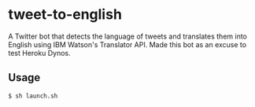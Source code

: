 # tweet-to-english
A Twitter bot that detects the language of tweets and translates them into English using IBM Watson's Translator API. Made this bot as an excuse to test Heroku Dynos.

## Usage
```bash
$ sh launch.sh
```
